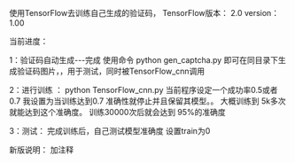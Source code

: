 
使用TensorFlow去训练自己生成的验证码，
TensorFlow版本：
2.0  version：1.00


当前进度：

1：验证码自动生成---完成
使用命令 python gen_captcha.py 即可在同目录下生成验证码图片，，用于测试，同时被TensorFlow_cnn调用


2：进行训练 ：
python TensorFlow_cnn.py
当前程序设定一个成功率0.5或者0.7
我设置为当训练达到0.7 准确性就停止并且保留其模型。。
大概训练到 5k多次就能达到这个准确度。
训练30000次后就会达到 95%的准确度

3：测试：
完成训练后，自己测试模型准确度
设置train为0

新版说明：
加注释
